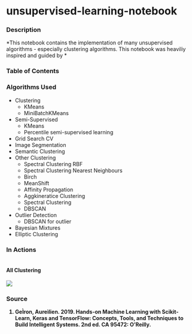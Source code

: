 # unsupervised-learning-notebook

### Description
*This notebook contains the implementation of many unsupervised algorithms - especially clustering algorithms. This notebook was heaviliy inspired and guided by * 

### Table of Contents

### Algorithms Used
* Clustering 
  - KMeans
  - MiniBatchKMeans
* Semi-Supervised 
  - KMeans
  - Percentile semi-supervised learning
* Grid Search CV
* Image Segmentation 
* Semantic Clustering 
* Other Clustering
  - Spectral Clustering RBF
  - Spectral Clustering Nearest Neighbours
  - Birch
  - MeanShift
  - Affinity Propagation
  - Aggkineratice Clustering 
  - Spectral Clustering 
  - DBSCAN
* Outlier Detection 
  - DBSCAN for outlier 
* Bayesian Mixtures
* Elliptic Clustering 

### In Actions
<section style="display:flex; flex-direction:column;'">
  <article>
       <h4>All Clustering<h4/>
      <img src="./unsupervised_learning_images/"><img/>
  <article/>
<section/>


### Source 
1) GeÌron, Aureìlien. 2019. Hands-on Machine Learning with Scikit-Learn, Keras and TensorFlow: Concepts, Tools, and Techniques to Build Intelligent Systems. 2nd ed. CA 95472: O’Reilly.
